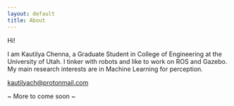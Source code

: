 ```yaml
---
layout: default
title: About
---
```


Hi!

I am Kautilya Chenna, a Graduate Student in College of Engineering at the
University of Utah. I tinker with robots and like to work on ROS and Gazebo.
My main research interests are in Machine Learning for perception.

kautilyach@protonmail.com

~ More to come soon ~

